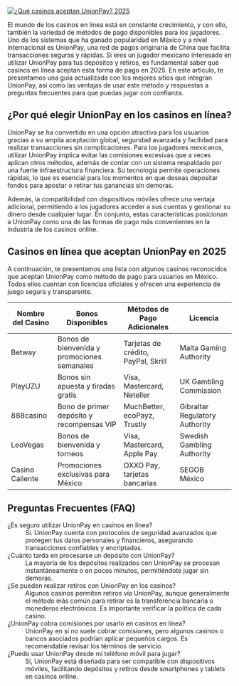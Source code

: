 [![¿Qué casinos aceptan UnionPay? 2025](https://123-caf.pages.dev/gitsignup.png)](https://vrmoo.ru/Bt82HjjY)

<p>El mundo de los casinos en línea está en constante crecimiento, y con ello, también la variedad de métodos de pago disponibles para los jugadores. Uno de los sistemas que ha ganado popularidad en México y a nivel internacional es UnionPay, una red de pagos originaria de China que facilita transacciones seguras y rápidas. Si eres un jugador mexicano interesado en utilizar UnionPay para tus depósitos y retiros, es fundamental saber qué casinos en línea aceptan esta forma de pago en 2025. En este artículo, te presentamos una guía actualizada con los mejores sitios que integran UnionPay, así como las ventajas de usar este método y respuestas a preguntas frecuentes para que puedas jugar con confianza.</p>  <h2>¿Por qué elegir UnionPay en los casinos en línea?</h2> <p>UnionPay se ha convertido en una opción atractiva para los usuarios gracias a su amplia aceptación global, seguridad avanzada y facilidad para realizar transacciones sin complicaciones. Para los jugadores mexicanos, utilizar UnionPay implica evitar las comisiones excesivas que a veces aplican otros métodos, además de contar con un sistema respaldado por una fuerte infraestructura financiera. Su tecnología permite operaciones rápidas, lo que es esencial para los momentos en que deseas depositar fondos para apostar o retirar tus ganancias sin demoras.</p>  <p>Además, la compatibilidad con dispositivos móviles ofrece una ventaja adicional, permitiendo a los jugadores acceder a sus cuentas y gestionar su dinero desde cualquier lugar. En conjunto, estas características posicionan a UnionPay como una de las formas de pago más convenientes en la industria de los casinos online.</p>  <h2>Casinos en línea que aceptan UnionPay en 2025</h2> <p>A continuación, te presentamos una lista con algunos casinos reconocidos que aceptan UnionPay como método de pago para usuarios en México. Todos ellos cuentan con licencias oficiales y ofrecen una experiencia de juego segura y transparente.</p>  <table>   <thead>     <tr>       <th>Nombre del Casino</th>       <th>Bonos Disponibles</th>       <th>Métodos de Pago Adicionales</th>       <th>Licencia</th>     </tr>   </thead>   <tbody>     <tr>       <td>Betway</td>       <td>Bonos de bienvenida y promociones semanales</td>       <td>Tarjetas de crédito, PayPal, Skrill</td>       <td>Malta Gaming Authority</td>     </tr>     <tr>       <td>PlayUZU</td>       <td>Bonos sin apuesta y tiradas gratis</td>       <td>Visa, Mastercard, Neteller</td>       <td>UK Gambling Commission</td>     </tr>     <tr>       <td>888casino</td>       <td>Bono de primer depósito y recompensas VIP</td>       <td>MuchBetter, ecoPayz, Trustly</td>       <td>Gibraltar Regulatory Authority</td>     </tr>     <tr>       <td>LeoVegas</td>       <td>Bonos de bienvenida y torneos</td>       <td>Visa, Mastercard, Apple Pay</td>       <td>Swedish Gambling Authority</td>     </tr>     <tr>       <td>Casino Caliente</td>       <td>Promociones exclusivas para México</td>       <td>OXXO Pay, tarjetas bancarias</td>       <td>SEGOB México</td>     </tr>   </tbody> </table>  <h2>Preguntas Frecuentes (FAQ)</h2>  <dl>   <dt>¿Es seguro utilizar UnionPay en casinos en línea?</dt>   <dd>Sí. UnionPay cuenta con protocolos de seguridad avanzados que protegen tus datos personales y financieros, asegurando transacciones confiables y encriptadas.</dd>    <dt>¿Cuánto tarda en procesarse un depósito con UnionPay?</dt>   <dd>La mayoría de los depósitos realizados con UnionPay se procesan instantáneamente o en pocos minutos, permitiéndote jugar sin demoras.</dd>    <dt>¿Se pueden realizar retiros con UnionPay en los casinos?</dt>   <dd>Algunos casinos permiten retiros vía UnionPay, aunque generalmente el método más común para retirar es la transferencia bancaria o monederos electrónicos. Es importante verificar la política de cada casino.</dd>    <dt>¿UnionPay cobra comisiones por usarlo en casinos en línea?</dt>   <dd>UnionPay en sí no suele cobrar comisiones, pero algunos casinos o bancos asociados podrían aplicar pequeños cargos. Es recomendable revisar los términos de servicio.</dd>    <dt>¿Puedo usar UnionPay desde mi teléfono móvil para jugar?</dt>   <dd>Sí, UnionPay está diseñada para ser compatible con dispositivos móviles, facilitando depósitos y retiros desde smartphones y tablets en casinos online.</dd> </dl>